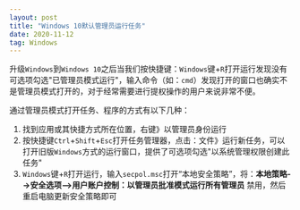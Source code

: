 ```yaml
---
layout: post
title: "Windows 10默认管理员运行任务"
date: 2020-11-12
tag: Windows
---
```


升级`Windows`到`Windows 10`之后当我们按快捷键：`Windows`键+`R`打开运行发现没有可选项勾选"已管理员模式运行"，输入命令（如：`cmd`）发现打开的窗口也确实不是管理员模式打开的，对于经常需要进行提权操作的用户来说非常不便。

通过管理员模式打开任务、程序的方式有以下几种：
1. 找到应用或其快捷方式所在位置，右键》以管理员身份运行
2. 按快捷键`Ctrl`+`Shift`+`Esc`打开任务管理器，点击：文件》运行新任务，可以打开旧版`Windows`方式的运行窗口，提供了可选项勾选"以系统管理权限创建此任务"
3. `Windows`键+`R`打开运行，输入`secpol.msc`打开“本地安全策略”，将：**本地策略-->安全选项-->用户账户控制：以管理员批准模式运行所有管理员** 禁用，然后重启电脑更新安全策略即可